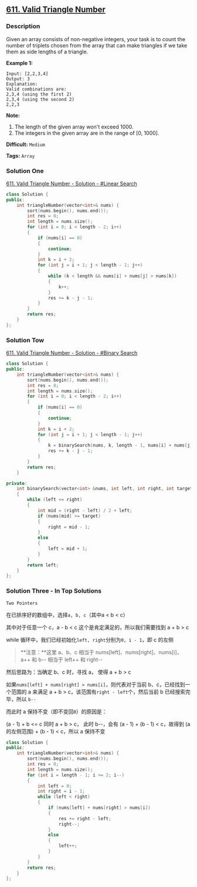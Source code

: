 ## [611. Valid Triangle Number](https://leetcode.com/problems/valid-triangle-number/description/)

### Description

Given an array consists of non-negative integers, your task is to count the number of triplets chosen from the array that can make triangles if we take them as side lengths of a triangle.

**Example 1:**

```
Input: [2,2,3,4]
Output: 3
Explanation:
Valid combinations are: 
2,3,4 (using the first 2)
2,3,4 (using the second 2)
2,2,3
```

**Note:**

1. The length of the given array won't exceed 1000.
2. The integers in the given array are in the range of [0, 1000].



**Difficult:** `Medium`

**Tags:** `Array`



### Solution One

[611. Valid Triangle Number - Solution - #Linear Search](https://leetcode.com/problems/valid-triangle-number/solution/#approach-3-linear-scan-accepted)

```c++
class Solution {
public:
    int triangleNumber(vector<int>& nums) {
        sort(nums.begin(), nums.end());
        int res = 0;
        int length = nums.size();
        for (int i = 0; i < length - 2; i++)
        {
            if (nums[i] == 0)
            {
                continue;
            }
            int k = i + 2;
            for (int j = i + 1; j < length - 1; j++)
            {
                while (k < length && nums[i] + nums[j] > nums[k])
                {
                    k++;
                }
                res += k - j - 1;
            }
        }
        return res;
    }
};
```



### Solution Tow

[611. Valid Triangle Number - Solution - #Binary Search](https://leetcode.com/problems/valid-triangle-number/solution/#approach-2-using-binary-search-accepted)

```c++
class Solution {
public:
    int triangleNumber(vector<int>& nums) {
        sort(nums.begin(), nums.end());
        int res = 0;
        int length = nums.size();
        for (int i = 0; i < length - 2; i++)
        {
            if (nums[i] == 0)
            {
                continue;
            }
            int k = i + 2;
            for (int j = i + 1; j < length - 1; j++)
            {
                k = binarySearch(nums, k, length - 1, nums[i] + nums[j]);
                res += k - j - 1;
            }
        }
        return res;
    }

private:
    int binarySearch(vector<int> &nums, int left, int right, int target)
    {
        while (left <= right)
        {
            int mid = (right - left) / 2 + left;
            if (nums[mid] >= target)
            {
                right = mid - 1;
            }
            else
            {
                left = mid + 1;
            }
        }
        return left;
    }
};
```



### Solution Three - In Top Solutions

`Two Pointers`

在已排序好的数组中，选择`a, b, c`（其中a < b < c）

其中对于任意一个 c，a - b < c 这个是肯定满足的，所以我们需要找到  a + b > c

while 循环中，我们已经初始化`left, right`分别为`0, i - 1`，即 c 的左侧

>  **注意：**这里 a、b、c 相当于 nums[left]、nums[right]、nums[i]，a++ 和 b-- 相当于 left++ 和 right--

然后思路为：当确定 b、c 时，寻找 a， 使得 a + b > c

如果`nums[left] + nums[right] > nums[i]`，则代表对于当前 b、c，已经找到一个范围的 a 来满足 a + b > c，该范围有`right - left`个，然后当前 b 已经搜索完毕，所以 `b--`

而此时 a 保持不变（即不变回`0`）的原因是：

(a - 1) + b <= c 同时 a + b > c， 此时 b--，会有 (a - 1) + (b - 1) < c，故得到 (a 的左侧范围) + (b - 1) < c，所以 a 保持不变

```c++
class Solution {
public:
    int triangleNumber(vector<int>& nums) {
        sort(nums.begin(), nums.end());
        int res = 0;
        int length = nums.size();
        for (int i = length - 1; i >= 2; i--)
        {
            int left = 0;
            int right = i - 1;
            while (left < right)
            {
                if (nums[left] + nums[right] > nums[i])
                {
                    res += right - left;
                    right--;
                }
                else
                {
                    left++;
                }
            }
        }
        return res;
    }
};
```



